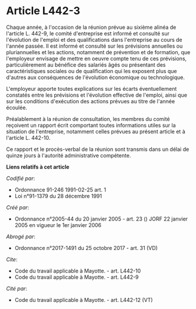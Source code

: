 # Article L442-3

Chaque année, à l'occasion de la réunion prévue au sixième alinéa de l'article L. 442-9, le comité d'entreprise est informé
et consulté sur l'évolution de l'emploi et des qualifications dans l'entreprise au cours de l'année passée. Il est informé et
consulté sur les prévisions annuelles ou pluriannuelles et les actions, notamment de prévention et de formation, que
l'employeur envisage de mettre en oeuvre compte tenu de ces prévisions, particulièrement au bénéfice des salariés âgés ou
présentant des caractéristiques sociales ou de qualification qui les exposent plus que d'autres aux conséquences de
l'évolution économique ou technologique.

L'employeur apporte toutes explications sur les écarts éventuellement constatés entre les prévisions et l'évolution effective
de l'emploi, ainsi que sur les conditions d'exécution des actions prévues au titre de l'année écoulée.

Préalablement à la réunion de consultation, les membres du comité reçoivent un rapport écrit comportant toutes informations
utiles sur la situation de l'entreprise, notamment celles prévues au présent article et à l'article L. 442-10.

Ce rapport et le procès-verbal de la réunion sont transmis dans un délai de quinze jours à l'autorité administrative
compétente.

**Liens relatifs à cet article**

_Codifié par_:

  - Ordonnance 91-246 1991-02-25 art. 1
  - Loi n°91-1379 du 28 décembre 1991

_Créé par_:

  - Ordonnance n°2005-44 du 20 janvier 2005 - art. 23 () JORF 22 janvier 2005 en vigueur le 1er janvier 2006

_Abrogé par_:

  - Ordonnance n°2017-1491 du 25 octobre 2017 - art. 31 (VD)

_Cite_:

  - Code du travail applicable à Mayotte. - art. L442-10
  - Code du travail applicable à Mayotte. - art. L442-9

_Cité par_:

  - Code du travail applicable à Mayotte. - art. L442-12 (VT)
